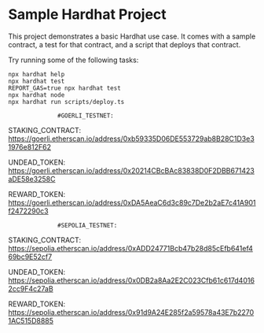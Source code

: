 # Sample Hardhat Project

This project demonstrates a basic Hardhat use case. It comes with a sample contract, a test for that contract, and a script that deploys that contract.

Try running some of the following tasks:

```shell
npx hardhat help
npx hardhat test
REPORT_GAS=true npx hardhat test
npx hardhat node
npx hardhat run scripts/deploy.ts
```


                  #GOERLI_TESTNET:

STAKING_CONTRACT: https://goerli.etherscan.io/address/0xb59335D06DE553729ab8B28C1D3e31976e812F62

UNDEAD_TOKEN: https://goerli.etherscan.io/address/0x20214CBcBAc83838D0F2DBB671423aDE58e3258C

REWARD_TOKEN: https://goerli.etherscan.io/address/0xDA5AeaC6d3c89c7De2b2aE7c41A901f2472290c3



                  #SEPOLIA_TESTNET:

STAKING_CONTRACT: https://sepolia.etherscan.io/address/0xADD24771Bcb47b28d85cEfb641ef469bc9E52cf7

UNDEAD_TOKEN: https://sepolia.etherscan.io/address/0x0DB2a8Aa2E2C023Cfb61c617d40162cc9F4c27aB

REWARD_TOKEN: https://sepolia.etherscan.io/address/0x91d9A24E285f2a59578a43E7b22701AC515D8885
